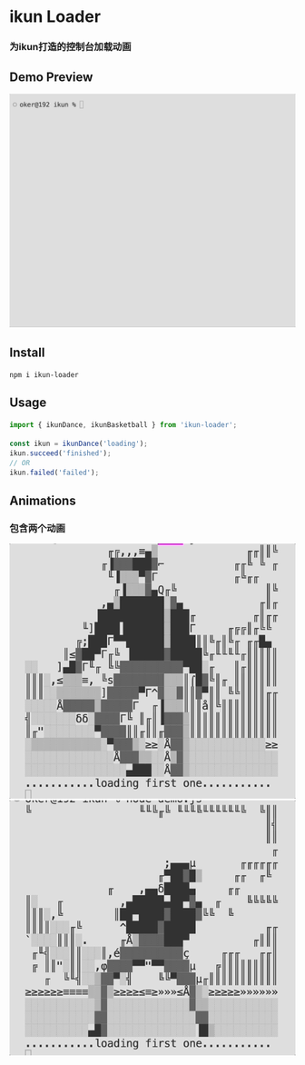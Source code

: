 # ikun Loader
### 为ikun打造的控制台加载动画


## Demo Preview
![demo](demo.gif)

## Install
```shell
npm i ikun-loader

```

## Usage
```javascript
import { ikunDance, ikunBasketball } from 'ikun-loader';

const ikun = ikunDance('loading');
ikun.succeed('finished');
// OR
ikun.failed('failed');

```

## Animations
### 包含两个动画
![basketball](basketball.gif)
![dance](dance.gif)




